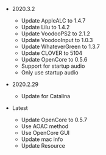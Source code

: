 - 2020.3.2
  - Update AppleALC to 1.4.7
  - Update Lilu to 1.4.2
  - Update VoodooPS2 to 2.1.2
  - Update VoodooInput to 1.0.3
  - Update WhateverGreen to 1.3.7
  - Update CLOVER to 5104
  - Update OpenCore to 0.5.6
  - Support for startup audio
  - Only use startup audio

- 2020.2.29
  - Update for Catalina
- Latest

  - Update OpenCore to 0.5.7
  - Use AOAC method
  - Use OpenCore GUI
  - Update mac info
  - Update Resource
